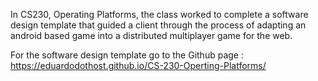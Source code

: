 In CS230, Operating Platforms, the class worked to complete a software design template that guided a client through the process of adapting an android based game into a distributed multiplayer game for the web.



For the software design template go to the Github page :
https://eduardodothost.github.io/CS-230-Operting-Platforms/